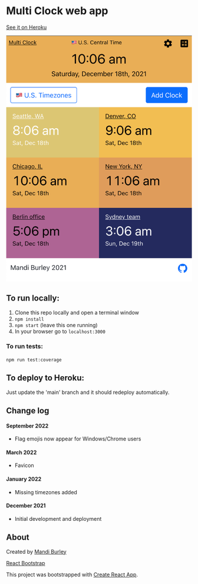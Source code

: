 # Multi Clock web app

[See it on Heroku](https://lotsa-clocks.herokuapp.com/)

<img src="https://github.com/manderly/multi-clock/blob/main/screenshots/december-2021.png" width="600">

## To run locally:

1. Clone this repo locally and open a terminal window
2. ```npm install```
3. ```npm start``` (leave this one running)
4. In your browser go to ```localhost:3000```

### To run tests:

```npm run test:coverage```

## To deploy to Heroku:

Just update the 'main' branch and it should redeploy automatically.

## Change log

#### September 2022
* Flag emojis now appear for Windows/Chrome users

#### March 2022
* Favicon

#### January 2022
* Missing timezones added

#### December 2021
* Initial development and deployment

## About

Created by [Mandi Burley](https://majoh.dev)

[React Bootstrap](https://react-bootstrap.github.io/getting-started/introduction/)

This project was bootstrapped with [Create React App](https://github.com/facebook/create-react-app).

